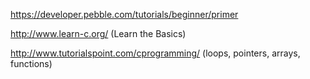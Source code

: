 https://developer.pebble.com/tutorials/beginner/primer

http://www.learn-c.org/ (Learn the Basics)

http://www.tutorialspoint.com/cprogramming/ (loops, pointers, arrays, functions)
